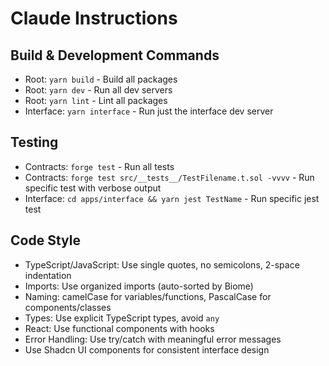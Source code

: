 # Claude Instructions

## Build & Development Commands

- Root: `yarn build` - Build all packages
- Root: `yarn dev` - Run all dev servers
- Root: `yarn lint` - Lint all packages
- Interface: `yarn interface` - Run just the interface dev server

## Testing

- Contracts: `forge test` - Run all tests
- Contracts: `forge test src/__tests__/TestFilename.t.sol -vvvv` - Run specific test with verbose output
- Interface: `cd apps/interface && yarn jest TestName` - Run specific jest test

## Code Style

- TypeScript/JavaScript: Use single quotes, no semicolons, 2-space indentation
- Imports: Use organized imports (auto-sorted by Biome)
- Naming: camelCase for variables/functions, PascalCase for components/classes
- Types: Use explicit TypeScript types, avoid `any`
- React: Use functional components with hooks
- Error Handling: Use try/catch with meaningful error messages
- Use Shadcn UI components for consistent interface design
